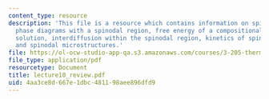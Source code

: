 ```yaml
---
content_type: resource
description: 'This file is a resource which contains information on spinodal decomposition:
  phase diagrams with a spinodal region, free energy of a compositionally inhomogeneous
  solution, interdiffusion within the spinodal region, kinetics of spinodal decomposition,
  and spinodal microstructures.'
file: https://ol-ocw-studio-app-qa.s3.amazonaws.com/courses/3-205-thermodynamics-and-kinetics-of-materials-fall-2006/4aa3ce8d667e1dbc481198aee896dfd9_lecture10_review.pdf
file_type: application/pdf
resourcetype: Document
title: lecture10_review.pdf
uid: 4aa3ce8d-667e-1dbc-4811-98aee896dfd9
---
```

